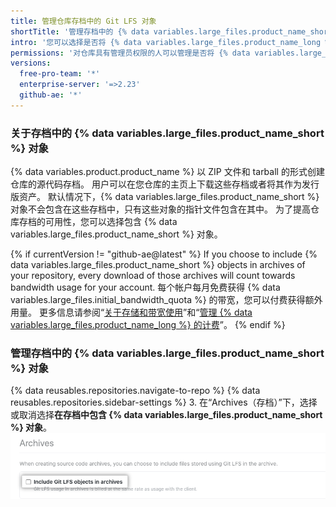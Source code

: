 ```yaml
---
title: 管理仓库存档中的 Git LFS 对象
shortTitle: '管理存档中的 {% data variables.large_files.product_name_short %} 对象'
intro: '您可以选择是否将 {% data variables.large_files.product_name_long %} ({% data variables.large_files.product_name_short %}) 对象包含在源代码存档（例如 {% data variables.product.product_name %} 为仓库创建的 ZIP 文件和 tarball）中。'
permissions: '对仓库具有管理员权限的人可以管理是否将 {% data variables.large_files.product_name_short %} 对象包含在仓库的存档中。'
versions:
  free-pro-team: '*'
  enterprise-server: '=>2.23'
  github-ae: '*'
---
```


### 关于存档中的 {% data variables.large_files.product_name_short %} 对象

{% data variables.product.product_name %} 以 ZIP 文件和 tarball 的形式创建仓库的源代码存档。 用户可以在您仓库的主页上下载这些存档或者将其作为发行版资产。 默认情况下，{% data variables.large_files.product_name_short %} 对象不会包含在这些存档中，只有这些对象的指针文件包含在其中。 为了提高仓库存档的可用性，您可以选择包含 {% data variables.large_files.product_name_short %} 对象。

{% if currentVersion != "github-ae@latest" %}
If you choose to include
{% data variables.large_files.product_name_short %} objects in archives of your repository, every download of those archives will count towards bandwidth usage for your account. 每个帐户每月免费获得 {% data variables.large_files.initial_bandwidth_quota %} 的带宽，您可以付费获得额外用量。 更多信息请参阅“[关于存储和带宽使用](/github/managing-large-files/about-storage-and-bandwidth-usage)”和“[管理 {% data variables.large_files.product_name_long %} 的计费](/github/setting-up-and-managing-billing-and-payments-on-github/managing-billing-for-git-large-file-storage)”。
{% endif %}

### 管理存档中的 {% data variables.large_files.product_name_short %} 对象

{% data reusables.repositories.navigate-to-repo %}
{% data reusables.repositories.sidebar-settings %}
3. 在“Archives（存档）”下，选择或取消选择**在存档中包含 {% data variables.large_files.product_name_short %} 对象**。 ![在存档中包含 {% data variables.large_files.product_name_short %} 对象的复选框](/assets/images/help/repository/include-git-lfs-objects-checkbox.png)
